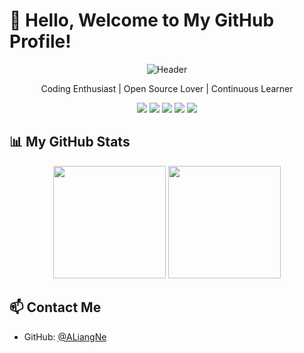 # 👋 Hello, Welcome to My GitHub Profile!

<div align="center">
  
  ![Header](https://capsule-render.vercel.app/api?type=waving&color=gradient&height=200&section=header&text=ALiangNe&fontSize=70&animation=fadeIn)
  
  <p>Coding Enthusiast | Open Source Lover | Continuous Learner</p>
  
  <div>
    <img src="https://img.shields.io/badge/-JavaScript-F7DF1E?style=flat-square&logo=javascript&logoColor=black" />
    <img src="https://img.shields.io/badge/-TypeScript-3178C6?style=flat-square&logo=typescript&logoColor=white" />
    <img src="https://img.shields.io/badge/-React-61DAFB?style=flat-square&logo=react&logoColor=black" />
    <img src="https://img.shields.io/badge/-Node.js-339933?style=flat-square&logo=node.js&logoColor=white" />
    <img src="https://img.shields.io/badge/-Python-3776AB?style=flat-square&logo=python&logoColor=white" />
  </div>
</div>

## 📊 My GitHub Stats

<div align="center">
  <img height="180em" src="https://github-readme-stats.vercel.app/api?username=ALiangNe&show_icons=true&theme=tokyonight&include_all_commits=true&count_private=true" />
  <img height="180em" src="https://github-readme-stats.vercel.app/api/top-langs/?username=ALiangNe&layout=compact&langs_count=8&theme=tokyonight" />
</div>


## 📫 Contact Me

- GitHub: [@ALiangNe](https://github.com/ALiangNe)
<!-- You can add more contact methods here -->
